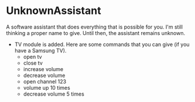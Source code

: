 # UnknownAssistant
A software assistant that does everything that is possible for you.
I'm still thinking a proper name to give. Until then, the assistant remains unknown.

- TV module is added. Here are some commands that you can give (if you have a Samsung TV).
  - open tv
  - close tv
  - increase volume 
  - decrease volume
  - open channel 123
  - volume up 10 times
  - decrease volume 5 times
  
